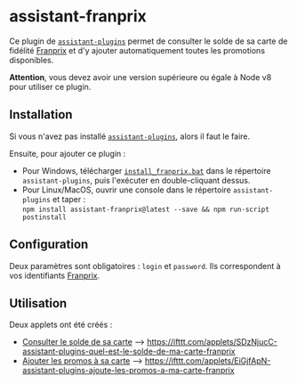 # assistant-franprix

Ce plugin de [`assistant-plugins`](https://aymkdn.github.io/assistant-plugins/) permet de consulter le solde de sa carte de fidélité [Franprix](https://www.franprix.fr/) et d'y ajouter automatiquement toutes les promotions disponibles.

**Attention**, vous devez avoir une version supérieure ou égale à Node v8 pour utiliser ce plugin.

## Installation

Si vous n'avez pas installé [`assistant-plugins`](https://aymkdn.github.io/assistant-plugins/), alors il faut le faire.

Ensuite, pour ajouter ce plugin :
  - Pour Windows, télécharger [`install_franprix.bat`](https://github-proxy.kodono.info/?q=https://raw.githubusercontent.com/jzarca01/assistant-franprix/master/install_franprix.bat&download=install_franprix.bat) dans le répertoire `assistant-plugins`, puis l'exécuter en double-cliquant dessus.  
  - Pour Linux/MacOS, ouvrir une console dans le répertoire `assistant-plugins` et taper :  
  `npm install assistant-franprix@latest --save && npm run-script postinstall`
  
## Configuration

Deux paramètres sont obligatoires : `login` et `password`. Ils correspondent à vos identifiants [Franprix](https://www.franprix.fr/fidelite/compte/identification#login-section).

## Utilisation

Deux applets ont été créés :

- [Consulter le solde de sa carte](https://ifttt.com/applets/SDzNjucC-assistant-plugins-quel-est-le-solde-de-ma-carte-franprix) --> https://ifttt.com/applets/SDzNjucC-assistant-plugins-quel-est-le-solde-de-ma-carte-franprix
- [Ajouter les promos à sa carte](https://ifttt.com/applets/EiGjfApN-assistant-plugins-ajoute-les-promos-a-ma-carte-franprix) --> https://ifttt.com/applets/EiGjfApN-assistant-plugins-ajoute-les-promos-a-ma-carte-franprix
